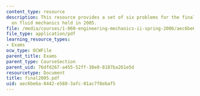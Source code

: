 ```yaml
---
content_type: resource
description: This resource provides a set of six problems for the final examination
  on fluid mechanics held in 2005.
file: /media/courses/1-060-engineering-mechanics-ii-spring-2006/aec6be6a8442e5883afc01ac7f8ebaf5_final2005.pdf
file_type: application/pdf
learning_resource_types:
- Exams
ocw_type: OCWFile
parent_title: Exams
parent_type: CourseSection
parent_uid: 76dfd267-a455-52ff-38e0-8187ba261e5d
resourcetype: Document
title: final2005.pdf
uid: aec6be6a-8442-e588-3afc-01ac7f8ebaf5
---
```

